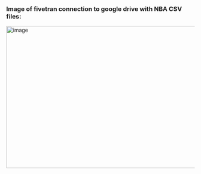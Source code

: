 ### Image of fivetran connection to google drive with NBA CSV files:

<img width="835" height="380" alt="image" src="https://github.com/user-attachments/assets/440dc5b8-5e22-4ab8-9412-7d986b773033" />
